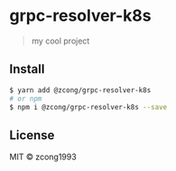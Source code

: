 # grpc-resolver-k8s

<!-- [![NPM version](https://img.shields.io/npm/v/@zcong/grpc-resolver-k8s.svg?style=flat)](https://npmjs.com/package/@zcong/grpc-resolver-k8s) -->
<!-- [![NPM downloads](https://img.shields.io/npm/dm/@zcong/grpc-resolver-k8s.svg?style=flat)](https://npmjs.com/package/@zcong/grpc-resolver-k8s) -->
<!-- [![codecov](https://codecov.io/gh/zcong1993/grpc-resolver-k8s/branch/master/graph/badge.svg)](https://codecov.io/gh/zcong1993/grpc-resolver-k8s) -->

> my cool project

## Install

```bash
$ yarn add @zcong/grpc-resolver-k8s
# or npm
$ npm i @zcong/grpc-resolver-k8s --save
```

## License

MIT &copy; zcong1993
